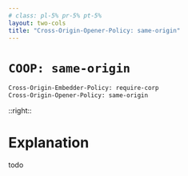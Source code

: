 ```yaml
---
# class: pl-5% pr-5% pt-5%
layout: two-cols
title: "Cross-Origin-Opener-Policy: same-origin"
---
```

<h1><code>COOP: same-origin</code></h1>

<Transform scale="0.85">

```txt
Cross-Origin-Embedder-Policy: require-corp
Cross-Origin-Opener-Policy: same-origin
```

<!-- https://developer.mozilla.org/en-US/docs/Web/API/Window/open -->

<!-- this opens URL in new window -->
<!-- <CoopSameOriginDemo features="width=640,height=480" target="Window Left" url="https://kitchen-sink-demos.vercel.app/api/coop" /> -->

<!-- this opens URL in new tab -->
<!-- <CoopSameOriginDemo target="_blank" url="https://kitchen-sink-demos.vercel.app/api/coop" /> -->

<!-- this opens URL in new tab -->
<!-- <CoopSameOriginDemo url="https://kitchen-sink-demos.vercel.app/api/coop" /> -->

<!-- this navigates to URL -->
<CoopSameOriginDemo target="_self" url="https://kitchen-sink-demos.vercel.app/api/coop" />

</Transform>

::right::

<h1>Explanation</h1>

<Transform scale="0.85">

todo

<!-- <CoopSameOriginDemo target="_parent" url="https://kitchen-sink-demos.vercel.app/api/coop" /> -->

<!-- <CoopSameOriginDemo target="_top" url="https://kitchen-sink-demos.vercel.app/api/coop" /> -->

<!-- <CoopSameOriginDemo url="https://giacomodebidda.com/" /> -->

<!-- <CoopSameOriginDemo features="width=640,height=480" target="Window Right" url="https://giacomodebidda.com/" /> -->

</Transform>

<!--
TODO: this doesn't seem to work
-->